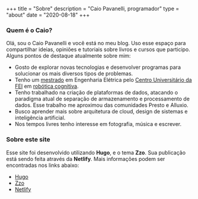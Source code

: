 +++
title = "Sobre"
description = "Caio Pavanelli, programador"
type = "about"
date = "2020-08-18"
+++

### Quem é o Caio?

Olá, sou o Caio Pavanelli e você está no meu blog. Uso esse espaço para compartilhar ideias, opiniões e tutoriais sobre livros e cursos que participo. Alguns pontos de destaque atualmente sobre mim:

- Gosto de explorar novas tecnologias e desenvolver programas para solucionar os mais diversos tipos de problemas.
- Tenho um [mestrado](https://repositorio.fei.edu.br/bitstream/FEI/279/1/fulltext.pdf) em Engenharia Elétrica pelo [Centro Universitário da FEI](https://portal.fei.edu.br/) em [robótica cognitiva](https://en.wikipedia.org/wiki/Cognitive_robotics).
- Tenho trabalhado na criação de plataformas de dados, atacando o paradigma atual de separação de armazenamento e processamento de dados. Esse trabalho me aproximou das comunidades Presto e Alluxio.
- Busco aprender mais sobre arquitetura de cloud, design de sistemas e inteligência artificial.
- Nos tempos livres tenho interesse em fotografia, música e escrever.

### Sobre este site

Esse site foi desenvolvido utilizando **Hugo**, e o tema **Zzo**. Sua publicação está sendo feita através da **Netlify**. Mais informações podem ser encontradas nos links abaixo:

- [Hugo](https://gohugo.io)
- [Zzo](https://themes.gohugo.io/hugo-theme-zzo/)
- [Netlify](https://gohugo.io/hosting-and-deployment/hosting-on-netlify/)
